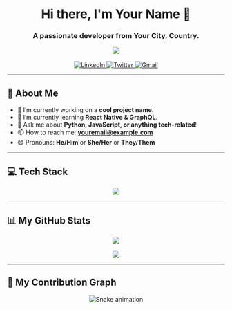 <div align="center">



<h1> Hi there, I'm Your Name 👋 </h1>

<h3>A passionate developer from Your City, Country.</h3>

<a href="https://github.com/YourUsername">
  <img align="center" src="https://readme-typing-svg.herokuapp.com?font=JetBrains+Mono&size=25&duration=4000&color=33FF33&center=true&vCenter=true&width=600&lines=Always+learning+and+exploring+new+technologies.;Building+cool+stuff+with+code.;Coffee-fueled+bug+squasher.☕" />
</a>

</div>

<br/>

<div align="center">
  <a href="https://linkedin.com/in/your-linkedin-username">
    <img src="https://img.shields.io/badge/LinkedIn-0077B5?style=for-the-badge&logo=linkedin&logoColor=white" alt="LinkedIn"/>
  </a>
  <a href="https://twitter.com/your-twitter-username">
    <img src="https://img.shields.io/badge/Twitter-1DA1F2?style=for-the-badge&logo=twitter&logoColor=white" alt="Twitter"/>
  </a>
  <a href="mailto:youremail@example.com">
    <img src="https://img.shields.io/badge/Gmail-D14836?style=for-the-badge&logo=gmail&logoColor=white" alt="Gmail"/>
  </a>
</div>

---

## 🚀 About Me

- 🔭 I’m currently working on a **cool project name**.
- 🌱 I’m currently learning **React Native & GraphQL**.
- 💬 Ask me about **Python, JavaScript, or anything tech-related**!
- 📫 How to reach me: **youremail@example.com**
- 😄 Pronouns: **He/Him** or **She/Her** or **They/Them**

---

## 💻 Tech Stack

<div align="center">
  <a href="https://skillicons.dev">
    <img src="https://skillicons.dev/icons?i=js,ts,react,nextjs,nodejs,express,py,django,flask,c,cpp,java,mongodb,mysql,postgres,docker,git,vscode,linux&perline=10" />
  </a>
</div>

---

## 📊 My GitHub Stats

<div align="center">
  <a href="https://github.com/anuraghazra/github-readme-stats">
    <img align="center" src="https://github-readme-stats.vercel.app/api?username=YourUsername&show_icons=true&theme=dracula&count_private=true&include_all_commits=true" />
  </a>
  <br/><br/>
  <a href="https://github.com/anuraghazra/github-readme-stats">
    <img align="center" src="https://github-readme-stats.vercel.app/api/top-langs/?username=YourUsername&layout=compact&theme=dracula" />
  </a>
</div>

---

## 🐍 My Contribution Graph

<div align="center">
  <img src="https://raw.githubusercontent.com/YourUsername/YourUsername/output/snake.svg" alt="Snake animation">
</div>
